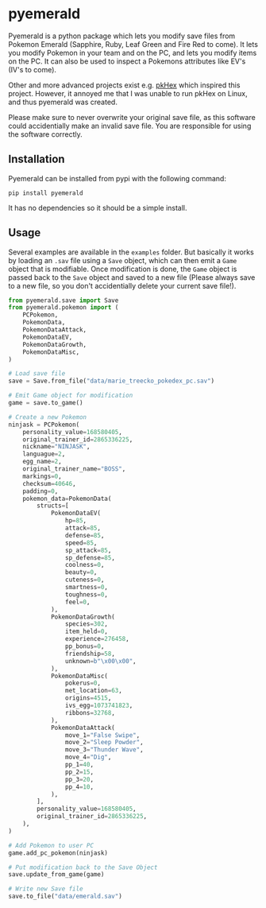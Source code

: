 # pyemerald

Pyemerald is a python package which lets you modify save files from Pokemon Emerald (Sapphire, Ruby, Leaf Green and Fire Red to come). It lets you modify Pokemon in your team and on the PC, and lets you modify items on the PC. It can also be used to inspect a Pokemons attributes like EV's (IV's to come).

Other and more advanced projects exist e.g. [pkHex](https://projectpokemon.org/home/files/file/1-pkhex/) which inspired this project. However, it annoyed me that I was unable to run pkHex on Linux, and thus pyemerald was created.

Please make sure to never overwrite your original save file, as this software could accidentially make an invalid save file. You are responsible for using the software correctly.
## Installation

Pyemerald can be installed from pypi with the following command:

```
pip install pyemerald
```

It has no dependencies so it should be a simple install.

## Usage

Several examples are available in the `examples` folder. But basically it works by loading an `.sav` file using a `Save` object, which can then emit a `Game` object that is modifiable. Once modification is done, the `Game` object is passed back to the `Save` object and saved to a new file (Please always save to a new file, so you don't accidentially delete your current save file!).

```python
from pyemerald.save import Save
from pyemerald.pokemon import (
    PCPokemon,
    PokemonData,
    PokemonDataAttack,
    PokemonDataEV,
    PokemonDataGrowth,
    PokemonDataMisc,
)

# Load save file
save = Save.from_file("data/marie_treecko_pokedex_pc.sav")

# Emit Game object for modification
game = save.to_game()

# Create a new Pokemon
ninjask = PCPokemon(
    personality_value=168580405,
    original_trainer_id=2865336225,
    nickname="NINJASK",
    languague=2,
    egg_name=2,
    original_trainer_name="BOSS",
    markings=0,
    checksum=40646,
    padding=0,
    pokemon_data=PokemonData(
        structs=[
            PokemonDataEV(
                hp=85,
                attack=85,
                defense=85,
                speed=85,
                sp_attack=85,
                sp_defense=85,
                coolness=0,
                beauty=0,
                cuteness=0,
                smartness=0,
                toughness=0,
                feel=0,
            ),
            PokemonDataGrowth(
                species=302,
                item_held=0,
                experience=276458,
                pp_bonus=0,
                friendship=58,
                unknown=b"\x00\x00",
            ),
            PokemonDataMisc(
                pokerus=0,
                met_location=63,
                origins=4515,
                ivs_egg=1073741823,
                ribbons=32768,
            ),
            PokemonDataAttack(
                move_1="False Swipe",
                move_2="Sleep Powder",
                move_3="Thunder Wave",
                move_4="Dig",
                pp_1=40,
                pp_2=15,
                pp_3=20,
                pp_4=10,
            ),
        ],
        personality_value=168580405,
        original_trainer_id=2865336225,
    ),
)

# Add Pokemon to user PC
game.add_pc_pokemon(ninjask)

# Put modification back to the Save Object
save.update_from_game(game)

# Write new Save file
save.to_file("data/emerald.sav")

```
